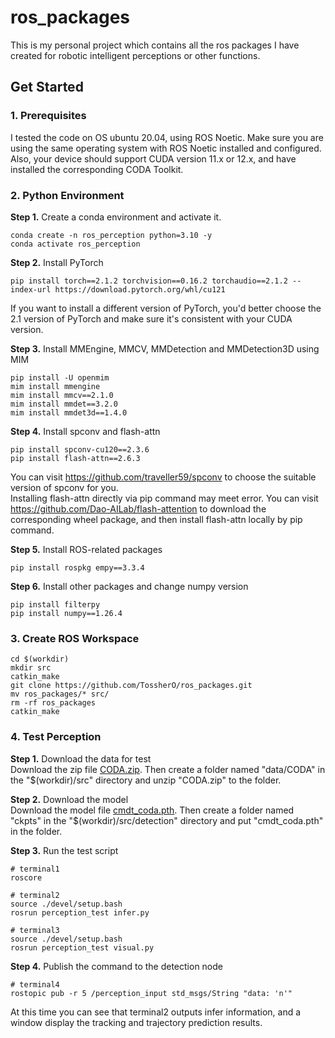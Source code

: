 # ros_packages
This is my personal project which contains all the ros packages I have created for robotic intelligent perceptions or other functions.

## Get Started
### 1. Prerequisites
I tested the code on OS ubuntu 20.04, using ROS Noetic. Make sure you are using the same operating system with ROS Noetic installed and configured. Also, your device should support CUDA version 11.x or 12.x, and have installed the corresponding CODA Toolkit.

### 2. Python Environment
**Step 1.**  Create a conda environment and activate it.  
```shell
conda create -n ros_perception python=3.10 -y
conda activate ros_perception
```

**Step 2.**  Install PyTorch
```shell
pip install torch==2.1.2 torchvision==0.16.2 torchaudio==2.1.2 --index-url https://download.pytorch.org/whl/cu121
```
If you want to install a different version of PyTorch, you'd better choose the 2.1 version of PyTorch and make sure it's consistent with your CUDA version.

**Step 3.**  Install MMEngine, MMCV, MMDetection and MMDetection3D using MIM
```shell
pip install -U openmim
mim install mmengine
mim install mmcv==2.1.0
mim install mmdet==3.2.0
mim install mmdet3d==1.4.0
```

**Step 4.**  Install spconv and flash-attn
```shell
pip install spconv-cu120==2.3.6
pip install flash-attn==2.6.3
```
You can visit https://github.com/traveller59/spconv to choose the suitable version of spconv for you.  
Installing flash-attn directly via pip command may meet error. You can visit https://github.com/Dao-AILab/flash-attention to download the corresponding wheel package, and then install flash-attn locally by pip command.

**Step 5.**  Install ROS-related packages
```shell
pip install rospkg empy==3.3.4
```

**Step 6.**  Install other packages and change numpy version
```shell
pip install filterpy
pip install numpy==1.26.4
```

### 3. Create ROS Workspace
```shell
cd $(workdir)
mkdir src
catkin_make
git clone https://github.com/TossherO/ros_packages.git
mv ros_packages/* src/
rm -rf ros_packages
catkin_make
```

### 4. Test Perception
**Step 1.** Download the data for test  
Download the zip file [CODA.zip](https://drive.google.com/file/d/1dvm4JuWf62gtC4RCwwVQIvlb--2qm40e/view?usp=sharing). Then create a folder named "data/CODA" in the "\$(workdir)/src" directory and unzip "CODA.zip" to the folder.

**Step 2.** Download the model  
Download the model file [cmdt_coda.pth](https://drive.google.com/drive/folders/1PXP8glbf5VoRDix-hlE0TBfx-48icKI7?usp=sharing). Then create a folder named "ckpts" in the "\$(workdir)/src/detection" directory and put "cmdt_coda.pth" in the folder.

**Step 3.** Run the test script
```shell
# terminal1
roscore

# terminal2
source ./devel/setup.bash
rosrun perception_test infer.py

# terminal3
source ./devel/setup.bash
rosrun perception_test visual.py
```

**Step 4.** Publish the command to the detection node
```shell
# terminal4
rostopic pub -r 5 /perception_input std_msgs/String "data: 'n'"
```
At this time you can see that terminal2 outputs infer information, and a window display the tracking and trajectory prediction results.
